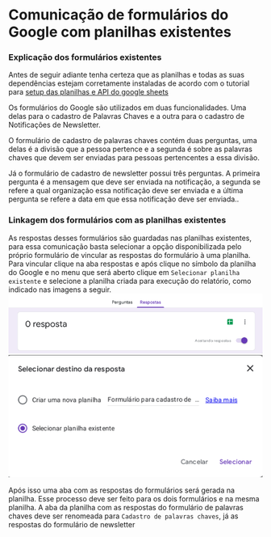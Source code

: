 # Comunicação de formulários do Google com planilhas existentes

### Explicação dos formulários existentes

Antes de seguir adiante tenha certeza que as planilhas e todas as suas dependências estejam corretamente instaladas de acordo com o tutorial  para [setup das planilhas e API do google sheets](/docs/environment_variables.md)

Os formulários do Google são utilizados em duas funcionalidades. Uma delas para o cadastro de Palavras Chaves e a outra para o cadastro de Notificações de Newsletter.

O formulário de cadastro de palavras chaves contém duas perguntas, uma delas é a divisão que a pessoa pertence e a segunda é sobre as palavras chaves que devem ser enviadas para pessoas pertencentes a essa divisão. 

Já o formulário de cadastro de newsletter possui três perguntas. A primeira pergunta é a mensagem que deve ser enviada na notificação, a segunda se refere a qual organização essa notificação deve ser enviada e a última pergunta se refere a data em que essa notificação deve ser enviada..

### Linkagem dos formulários com as planilhas existentes

As respostas desses formulários são guardadas nas planilhas existentes, para essa comunicação basta selecionar a opção disponibilizada pelo próprio formulário de vincular as respostas do formulário à uma planilha.
Para vincular clique na aba respostas e após clique no símbolo da planilha do Google e no menu que será aberto clique em `Selecionar planilha existente` e selecione a planilha criada para execução do relatório, como indicado nas imagens a seguir.
![menu google_forms](/docs/imgs/google_forms/google_forms_respostas.png)</br>
![menu google_forms seleção](/docs/imgs/google_forms/google_forms_selecao.png)</br>

Após isso uma aba com as respostas do formulários será gerada na planilha.
Esse processo deve ser feito para os dois formulários e na mesma planilha. A aba da planilha com as respostas do formulário de palavras chaves deve ser renomeada para `Cadastro de palavras chaves`, já as respostas do formulário de newsletter
